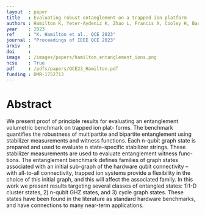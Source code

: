 ```yaml
---
layout  : paper
title   : Evaluating robust entanglement on a trapped ion platform
authors : Hamilton K, Yeter-Aydeniz K, Zhao L, Francis A, Cooley H, Barron G, Economou S, Kang M, Morris T, Laanait N, Kemper AF, Pooser R
year    : 2023
ref     : "K. Hamilton et al., QCE 2023"
journal : "Proceedings of IEEE QCE 2023"
arxiv   : 
doi     : 
image   : /images/papers/hamilton_entanglement_ions.png
ncsu    : True
pdf     : /pdfs/papers/QCE23_Hamilton.pdf
funding : DMR-1752713
---
```


# Abstract

We present proof of principle results for evaluating
an entanglement volumetric benchmark on trapped ion plat-
forms. The benchmark quantifies the robustness of multipartite
and bipartite entanglement using stabilizer measurements and
witness functions. Each n-qubit graph state is prepared and
used to evaluate n state-specific stabilizer strings. These stabilizer
measurements are used to evaluate entanglement witness func-
tions. The entanglement benchmark defines families of graph
states associated with an initial sub-graph of the hardware qubit
connectivity – with all-to-all connectivity, trapped ion systems
provide a flexibility in the choice of this initial graph, and this
will affect the associated family. In this work we present results
targeting several classes of entangled states: 1)1-D cluster states,
2) n-qubit GHZ states, and 3) cycle graph states. These states have
been found in the literature as standard hardware benchmarks,
and have connections to many near-term applications.
